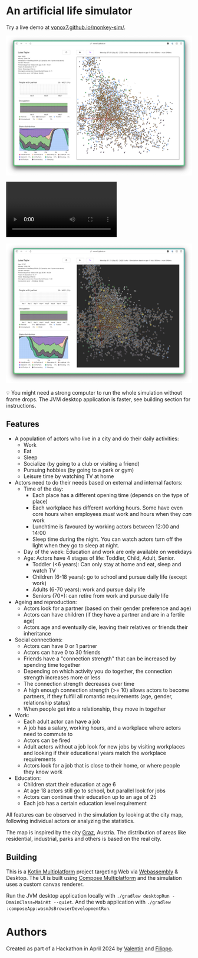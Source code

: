 # An artificial life simulator

Try a live demo at [vonox7.github.io/monkey-sim/](https://vonox7.github.io/monkey-sim/).

![Screenshot of the simulator's web interface](/static/screenshot-1.png)

<video alt="Short video demo of the application" src="https://github.com/vonox7/monkey-sim/assets/33554869/54f41f23-54b3-4627-9ad0-de59aa80b1ce"></video>

![Nighttime view of simulator](/static/screenshot-2.png)

💡 You might need a strong computer to run the whole simulation without frame drops. The JVM desktop application is faster, see building
section for instructions.

## Features

- A population of actors who live in a city and do their daily activities:
  - Work
  - Eat
  - Sleep
  - Socialize (by going to a club or visiting a friend)
  - Pursuing hobbies (by going to a park or gym)
  - Leisure time by watching TV at home
- Actors need to do their needs based on external and internal factors:
  - Time of the day:
    - Each place has a different opening time (depends on the type of place)
    - Each workplace has different working hours. Some have even core hours when employees _must_ work and hours when they
      _can_ work
    - Lunchtime is favoured by working actors between 12:00 and 14:00
    - Sleep time during the night. You can watch actors turn off the light when they go to sleep at night.
  - Day of the week: Education and work are only available on weekdays
  - Age: Actors have 4 stages of life: Toddler, Child, Adult, Senior.
    - Toddler (<6 years): Can only stay at home and eat, sleep and watch TV
    - Children (6-18 years): go to school and pursue daily life (except work)
    - Adults (6-70 years): work and pursue daily life
    - Seniors (70+): can retire from work and pursue daily life
- Ageing and reproduction:
  - Actors look for a partner (based on their gender preference and age)
  - Actors can have children (if they have a partner and are in a fertile age)
  - Actors age and eventually die, leaving their relatives or friends their inheritance
- Social connections:
  - Actors can have 0 or 1 partner
  - Actors can have 0 to 30 friends
  - Friends have a "connection strength" that can be increased by spending time together
  - Depending on which activity you do together, the connection strength increases more or less
  - The connection strength decreases over time
  - A high enough connection strength (>= 10) allows actors to become partners, if they fulfill all romantic
    requirements (age, gender, relationship status)
  - When people get into a relationship, they move in together
- Work:
  - Each adult actor can have a job
  - A job has a salary, working hours, and a workplace where actors need to commute to
  - Actors can be fired
  - Adult actors without a job look for new jobs by visiting workplaces and looking if their educational years match the
    workplace requirements
  - Actors look for a job that is close to their home, or where people they know work
- Education:
  - Children start their education at age 6
  - At age 18 actors still go to school, but parallel look for jobs
  - Actors can continue their education up to an age of 25
  - Each job has a certain education level requirement

All features can be observed in the simulation by looking at the city map, following individual actors or analyzing the
statistics.

The map is inspired by the city [Graz](https://wikipedia.org/wiki/Graz), Austria.
The distribution of areas like residential, industrial, parks and others is based on the real city.

## Building

This is a [Kotlin Multiplatform](https://www.jetbrains.com/help/kotlin-multiplatform-dev/get-started.html) project
targeting Web via [Webassembly](https://kotl.in/wasm/) & Desktop.
The UI is built using [Compose Multiplatform](https://github.com/JetBrains/compose-multiplatform/#compose-multiplatform) and
the simulation uses a custom canvas renderer.

Run the JVM desktop application locally with `./gradlew desktopRun -DmainClass=MainKt --quiet`.
And the web application with `./gradlew :composeApp:wasmJsBrowserDevelopmentRun`.

# Authors

Created as part of a Hackathon in April 2024 by [Valentin](https://github.com/vonox7)
and [Filippo](https://filippo-orru.com).
